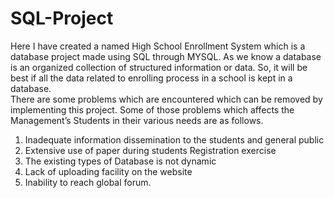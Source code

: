 # SQL-Project
Here I have created a named High School Enrollment System which is a database project made using SQL through MYSQL. As we know a database is an organized collection of structured information or data. So, it will be best if all the data related to enrolling process in a school is kept in a database.<br>
There are some problems which are encountered which can be removed by implementing this project. Some of those problems which affects the Management’s Students in their various needs are as follows.

1.	Inadequate information dissemination to the students and general public<br>
2.	Extensive use of paper during students Registration exercise <br>
3.	The existing types of Database is not dynamic <br>
4.	Lack of uploading facility on the website <br>
5.	Inability to reach global forum. <br>

